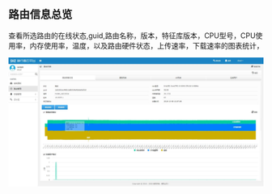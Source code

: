 ## 路由信息总览
查看所选路由的在线状态,guid,路由名称，版本，特征库版本，CPU型号，CPU使用率，内存使用率，温度，以及路由硬件状态，上传速率，下载速率的图表统计，

![Alt text](/images/router_detail.jpg)
